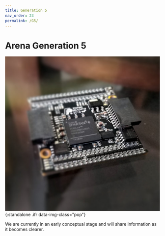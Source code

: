 ```yaml
---
title: Generation 5
nav_order: 23
permalink: /G5/
---
```


# Arena Generation 5

![A preview of what the Generation 5 panel could look like](assets/g5_panel_back.jpg){:standalone .ifr data-img-class="pop"}

We are currently in an early conceptual stage and will share information as it becomes clearer.
